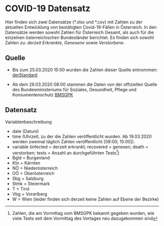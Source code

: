 # COVID-19 Datensatz
Hier finden sich zwei Datensätze (*.xlsx und *.csv) mit Zahlen zu der aktuellen Entwicklung von bestätigten Covid-19-Fällen in Österreich. In den Datensätze werden sowohl Zahlen für Österreich Gesamt, als auch für die einzelnen österreichischen Bundesländer berichtet. Es finden sich sowohl Zahlen zu: *derzeit Erkrankte*, *Genesene* sowie *Verstorbene*.

## Quelle
- Bis zum 25.03.2020 15:00 wurden die Zahlen dieser Quelle entnommen:
[derStandard](https://www.derstandard.at/story/2000115810293/aktuelle-zahlen-zum-coronavirus)

- Ab dem 26.03.2020 08:00 stammen die Daten von der offiziellen Quelle des Bundesministeriums für Soziales, Gesundheit, Pflege und Konsumentenschutz
[BMSGPK](https://www.sozialministerium.at/Informationen-zum-Coronavirus/Neuartiges-Coronavirus-(2019-nCov).html)

## Datensatz
Variablenbeschreibung
- date (Datum)
- time (Uhrzeit, zu der die Zahlen veröffentlicht wurden. Ab 19.03.2020 werden zweimal täglich Zahlen veröffentlicht [08:00; 15:00]).
- variable (infected = derzeit erkrankt; recovered = genesen; death = verstorben; tests = Anzahl an durchgeführten Tests[^1])
- Bgld = Burgenland
- Ktn = Kärnten
- NÖ = Niederösterreich
- OÖ = Oberösterreich
- Sbg = Salzburg
- Stmk = Steiermark
- T = Tirol
- Vbg = Vorarlberg
- W = Wien (leider finden sich derzeit keine Zahlen auf Ebene der Bezirke)


[^1]: Zahlen, die am Vormittag vom BMSGPK bekannt gegeben wurden, wie viele Tests seit dem Vormittag des Vortages neu dazugekommen sind
